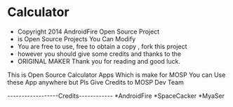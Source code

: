 Calculator
==========

 *  Copyright 2014 AndroidFire Open Source Project 
 *  is Open Source Projects You Can Modify
 * You are free to use, free to obtain a copy , fork this project
 * however you should give some credits and thanks to the
 * ORIGINAL MAKER Thank you for reading and good luck.

This is Open Source Calculator Apps Which is make for MOSP You can
Use these App anywhere but Pls Give Credits to MOSP Dev Team

 
 
 ------------------Credits------------
          *AndroidFire
          *SpaceCacker
          *MyaSer

